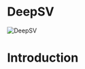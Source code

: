 DeepSV
===
![DeepSV](https://github.com/CSuperlei/DeepSV/raw/master/Pic/DeepSV.png)
# Introduction

